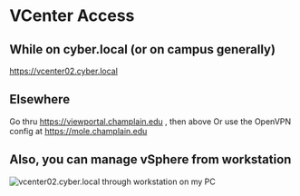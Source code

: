 # VCenter Access

## While on cyber.local (or on campus generally)
https://vcenter02.cyber.local

## Elsewhere
Go thru https://viewportal.champlain.edu , then above
Or use the OpenVPN config at https://mole.champlain.edu

## Also, you can manage vSphere from workstation
![vcenter02.cyber.local through workstation on my PC](/lab02_image.png)